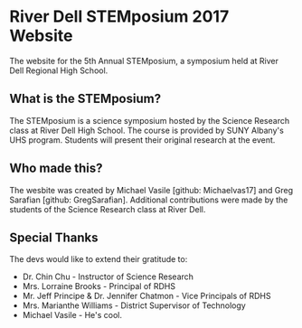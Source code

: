 # River Dell STEMposium 2017 Website

The website for the 5th Annual STEMposium, a symposium held at River Dell Regional High School.

## What is the STEMposium?
The STEMposium is a science symposium hosted by the Science Research class at River Dell High School. The course is provided by SUNY Albany's UHS program. Students will present their original research at the event.

## Who made this?
The wesbite was created by Michael Vasile [github: Michaelvas17] and Greg Sarafian [github: GregSarafian]. Additional contributions were made by the students of the Science Research class at River Dell.

## Special Thanks
The devs would like to extend their gratitude to:
- Dr. Chin Chu - Instructor of Science Research
- Mrs. Lorraine Brooks - Principal of RDHS
- Mr. Jeff Principe & Dr. Jennifer Chatmon - Vice Principals of RDHS
- Mrs. Marianthe Williams - District Supervisor of Technology
- Michael Vasile - He's cool.
